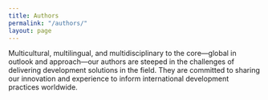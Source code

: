```yaml
---
title: Authors
permalink: "/authors/"
layout: page
---
```


Multicultural, multilingual, and multidisciplinary to the core—global in outlook and approach—our authors are steeped in the challenges of delivering development solutions in the field. They are committed to sharing our innovation and experience to inform international development practices worldwide.